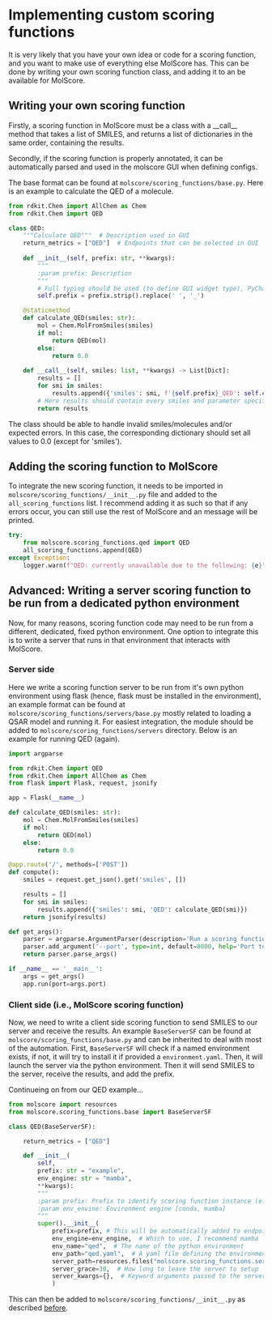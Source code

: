 # Implementing custom scoring functions

It is very likely that you have your own idea or code for a scoring function, and you want to make use of everything else MolScore has. This can be done by writing your own scoring function class, and adding it to an be available for MolScore.

## Writing your own scoring function
Firstly, a scoring function in MolScore must be a class with a \_\_call\_\_ method that takes a list of SMILES, and returns a list of dictionaries in the same order, containing the results. 

Secondly, if the scoring function is properly annotated, it can be automatically parsed and used in the molscore GUI when defining configs. 

The base format can be found at `molscore/scoring_functions/base.py`. Here is an example to calculate the QED of a molecule.

```python
from rdkit.Chem import AllChem as Chem
from rdkit.Chem import QED

class QED:
    """Calculate QED"""  # Description used in GUI
    return_metrics = ["QED"]  # Endpoints that can be selected in GUI
    
    def __init__(self, prefix: str, **kwargs):
        """
        :param prefix: Description
        """
        # Full typing should be used (to define GUI widget type), PyCharm style docstring for parameters only (to add GUI description for parameters), and choices can be specified in square brackets, for example, [Choice 1, Choice 2, Choice 3] resulting in a dropdown list in the GUI. Hence, avoid the use of square brackets otherwise.
        self.prefix = prefix.strip().replace(' ', '_')

    @staticmethod
    def calculate_QED(smiles: str):
        mol = Chem.MolFromSmiles(smiles)
        if mol:
            return QED(mol)
        else:
            return 0.0
    
    def __call__(self, smiles: list, **kwargs) -> List[Dict]:
        results = []
        for smi in smiles:
            results.append({'smiles': smi, f'{self.prefix}_QED': self.calculate_QED(smi)})
        # Here results should contain every smiles and parameter specified in return_metrics with the specified prefix.
        return results
```
The class should be able to handle invalid smiles/molecules and/or expected errors. In this case, the corresponding dictionary should set all values to 0.0 (except for 'smiles').

## Adding the scoring function to MolScore
To integrate the new scoring function, it needs to be imported in `molscore/scoring_functions/__init__.py` file and added to the `all_scoring_functions` list. I recommend adding it as such so that if any errors occur, you can still use the rest of MolScore and an message will be printed.

```python
try:
    from molscore.scoring_functions.qed import QED
    all_scoring_functions.append(QED)
except Exception:
    logger.warn(f"QED: currently unavailable due to the following: {e}")
```

## Advanced: Writing a server scoring function to be run from a dedicated python environment
Now, for many reasons, scoring function code may need to be run from a different, dedicated, fixed python environment. One option to integrate this is to write a server that runs in that environment that interacts with MolScore.

### Server side
Here we write a scoring function server to be run from it's own python environment using flask (hence, flask must be installed in the environment), an example format can be found at `molscore/scoring_functions/servers/base.py` mostly related to loading a QSAR model and running it. For easiest integration, the module should be added to `molscore/scoring_functions/servers` directory. Below is an example for running QED (again).

```python
import argparse

from rdkit.Chem import QED
from rdkit.Chem import AllChem as Chem
from flask import Flask, request, jsonify

app = Flask(__name__)

def calculate_QED(smiles: str):
    mol = Chem.MolFromSmiles(smiles)
    if mol:
        return QED(mol)
    else:
        return 0.0

@app.route('/', methods=['POST'])
def compute():
    smiles = request.get_json().get('smiles', [])

    results = []
    for smi in smiles: 
        results.append({'smiles': smi, 'QED': calculate_QED(smi)})
    return jsonify(results)

def get_args():
    parser = argparse.ArgumentParser(description='Run a scoring function server')
    parser.add_argument('--port', type=int, default=8000, help='Port to run server on')
    return parser.parse_args()

if __name__ == '__main__':
    args = get_args()
    app.run(port=args.port)
```

### Client side (i.e., MolScore scoring function)
Now, we need to write a client side scoring function to send SMILES to our server and receive the results. An example `BaseServerSF` can be found at `molscore/scoring_functions/base.py` and can be inherited to deal with most of the automation. First, `BaseServerSF` will check if a named environment exists, if not, it will try to install it if provided a `environment.yaml`. Then, it will launch the server via the python environment. Then it will send SMILES to the server, receive the results, and add the prefix. 

Continueing on from our QED example...

```python
from molscore import resources
from molscore.scoring_functions.base import BaseServerSF

class QED(BaseServerSF):

    return_metrics = ["QED"]

    def __init__(
        self,
        prefix: str = "example",
        env_engine: str = "mamba",
        **kwargs):
        """
        :param prefix: Prefix to identify scoring function instance (e.g., test)
        :param env_envine: Environment engine [conda, mamba]
        """
        super().__init__(
            prefix=prefix, # This will be automatically added to endpoints received
            env_engine=env_engine,  # Which to use, I recommend mamba
            env_name="qed",  # The name of the python environment
            env_path="qed.yaml",  # A yaml file defining the environment
            server_path=resources.files("molscore.scoring_functions.servers").joinpath("name_of_server.py"), # Or absolute path
            server_grace=30,  # How long to leave the server to setup
            server_kwargs={},  # Keyword arguments passed to the server via the command line
            )
```

This can then be added to `molscore/scoring_functions/__init__.py` as described [before](#adding-the-scoring-function-to-molscore).